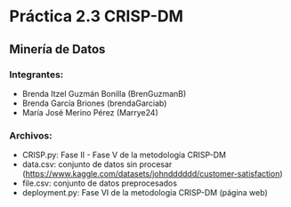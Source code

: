 # Práctica 2.3 CRISP-DM
## Minería de Datos

### Integrantes:

- Brenda Itzel Guzmán Bonilla (BrenGuzmanB)
- Brenda García Briones (brendaGarciab)
- María José Merino Pérez (Marrye24)

### Archivos:

- CRISP.py: Fase II - Fase V de la metodología CRISP-DM
- data.csv: conjunto de datos sin procesar (https://www.kaggle.com/datasets/johndddddd/customer-satisfaction)
- file.csv: conjunto de datos preprocesados
- deployment.py: Fase VI de la metodología CRISP-DM (página web)
